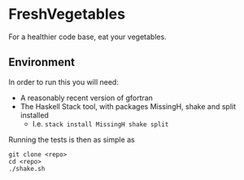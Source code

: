 FreshVegetables
==========

For a healthier code base, eat your vegetables.

## Environment

In order to run this you will need:
* A reasonably recent version of gfortran
* The Haskell Stack tool, with packages MissingH, shake and split installed
  * I.e. `stack install MissingH shake split`

Running the tests is then as simple as

```
git clone <repo>
cd <repo>
./shake.sh
```
